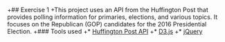 +## Exercise 1
 +This project uses an API from the Huffington Post that provides polling information for primaries, elections, and various topics. It focuses on the Republican (GOP) candidates for the 2016 Presidential Election.
 +### Tools used
 +* [Huffington Post API](http://elections.huffingtonpost.com/pollster/api)
 +* [D3.js](http://d3js.org/)
 +* [jQuery](https://jquery.com/)
